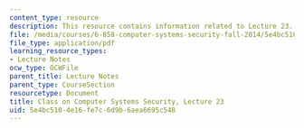 ```yaml
---
content_type: resource
description: This resource contains information related to Lecture 23.
file: /media/courses/6-858-computer-systems-security-fall-2014/5e4bc5104e16fe7c6d9b6aea6695c548_MIT6_858F14_lec23.pdf
file_type: application/pdf
learning_resource_types:
- Lecture Notes
ocw_type: OCWFile
parent_title: Lecture Notes
parent_type: CourseSection
resourcetype: Document
title: Class on Computer Systems Security, Lecture 23
uid: 5e4bc510-4e16-fe7c-6d9b-6aea6695c548
---
```

